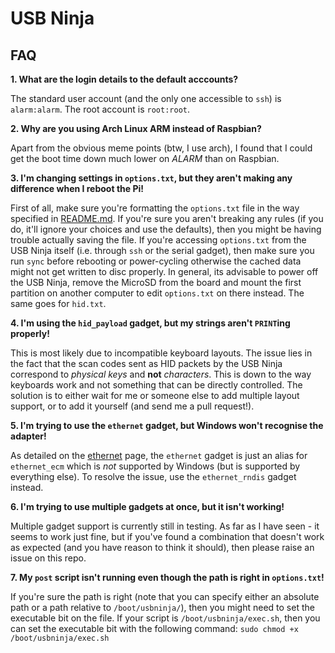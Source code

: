 # USB Ninja
## FAQ

**1. What are the login details to the default acccounts?**

The standard user account (and the only one accessible to `ssh`) is `alarm:alarm`. The root account is `root:root`.

**2. Why are you using Arch Linux ARM instead of Raspbian?**

Apart from the obvious meme points (btw, I use arch), I found that I could get the boot time down much lower on _ALARM_ than on Raspbian.

**3. I'm changing settings in `options.txt`, but they aren't making any difference when I reboot the Pi!**

First of all, make sure you're formatting the `options.txt` file in the way specified in [README.md](../README.md). If you're sure you aren't breaking any rules (if you do, it'll ignore your choices and use the defaults), then you might be having trouble actually saving the file. If you're accessing `options.txt` from the USB Ninja itself (i.e. through `ssh` or the serial gadget), then make sure you run `sync` before rebooting or power-cycling otherwise the cached data might not get written to disc properly. In general, its advisable to power off the USB Ninja, remove the MicroSD from the board and mount the first partition on another computer to edit `options.txt` on there instead. The same goes for `hid.txt`.

**4. I'm using the `hid_payload` gadget, but my strings aren't `PRINT`ing properly!**

This is most likely due to incompatible keyboard layouts. The issue lies in the fact that the scan codes sent as HID packets by the USB Ninja correspond to _physical keys_ and **not** _characters_. This is down to the way keyboards work and not something that can be directly controlled. The solution is to either wait for me or someone else to add multiple layout support, or to add it yourself (and send me a pull request!).

**5. I'm trying to use the `ethernet` gadget, but Windows won't recognise the adapter!**

As detailed on the [ethernet](ETHERNET.md) page, the `ethernet` gadget is just an alias for `ethernet_ecm` which is *not* supported by Windows (but is supported by everything else). To resolve the issue, use the `ethernet_rndis` gadget instead.

**6. I'm trying to use multiple gadgets at once, but it isn't working!**

Multiple gadget support is currently still in testing. As far as I have seen - it seems to work just fine, but if you've found a combination that doesn't work as expected (and you have reason to think it should), then please raise an issue on this repo.

**7. My `post` script isn't running even though the path is right in `options.txt`!**

If you're sure the path is right (note that you can specify either an absolute path or a path relative to `/boot/usbninja/`), then you might need to set the executable bit on the file. If your script is `/boot/usbninja/exec.sh`, then you can set the executable bit with the following command: `sudo chmod +x /boot/usbninja/exec.sh`
